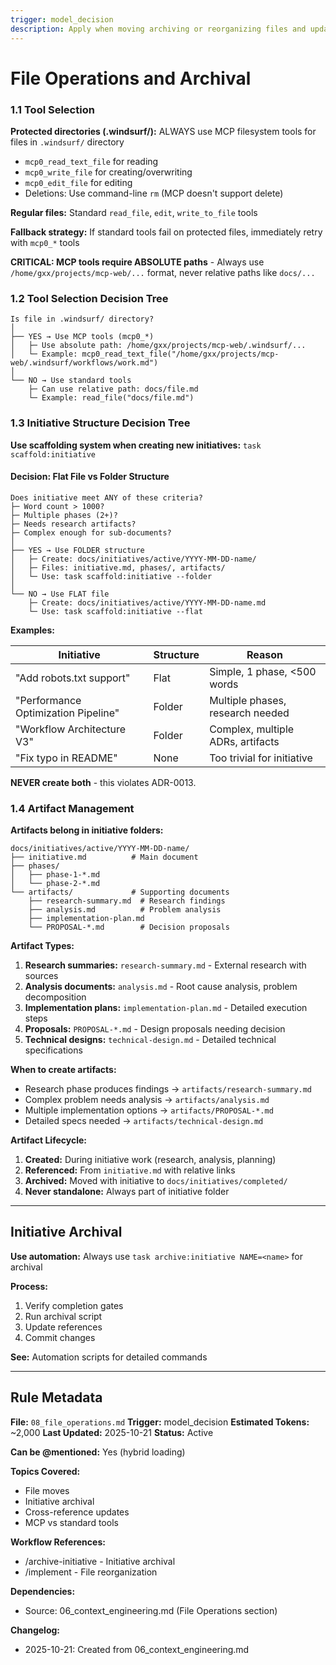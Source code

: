 ```yaml
---
trigger: model_decision
description: Apply when moving archiving or reorganizing files and updating cross-references
---
```


# File Operations and Archival

### 1.1 Tool Selection

**Protected directories (.windsurf/):** ALWAYS use MCP filesystem tools for files in `.windsurf/` directory

- `mcp0_read_text_file` for reading
- `mcp0_write_file` for creating/overwriting
- `mcp0_edit_file` for editing
- Deletions: Use command-line `rm` (MCP doesn't support delete)

**Regular files:** Standard `read_file`, `edit`, `write_to_file` tools

**Fallback strategy:** If standard tools fail on protected files, immediately retry with `mcp0_*` tools

**CRITICAL: MCP tools require ABSOLUTE paths** - Always use `/home/gxx/projects/mcp-web/...` format, never relative paths like `docs/...`

### 1.2 Tool Selection Decision Tree

```text
Is file in .windsurf/ directory?
│
├── YES → Use MCP tools (mcp0_*)
│   ├─ Use absolute path: /home/gxx/projects/mcp-web/.windsurf/...
│   └─ Example: mcp0_read_text_file("/home/gxx/projects/mcp-web/.windsurf/workflows/work.md")
│
└── NO → Use standard tools
    ├─ Can use relative path: docs/file.md
    └─ Example: read_file("docs/file.md")
```

### 1.3 Initiative Structure Decision Tree

**Use scaffolding system when creating new initiatives:** `task scaffold:initiative`

#### Decision: Flat File vs Folder Structure

```text
Does initiative meet ANY of these criteria?
├─ Word count > 1000?
├─ Multiple phases (2+)?
├─ Needs research artifacts?
├─ Complex enough for sub-documents?
│
├── YES → Use FOLDER structure
│   ├─ Create: docs/initiatives/active/YYYY-MM-DD-name/
│   ├─ Files: initiative.md, phases/, artifacts/
│   └─ Use: task scaffold:initiative --folder
│
└── NO → Use FLAT file
    ├─ Create: docs/initiatives/active/YYYY-MM-DD-name.md
    └─ Use: task scaffold:initiative --flat
```

**Examples:**

| Initiative | Structure | Reason |
|------------|-----------|--------|
| "Add robots.txt support" | Flat | Simple, 1 phase, <500 words |
| "Performance Optimization Pipeline" | Folder | Multiple phases, research needed |
| "Workflow Architecture V3" | Folder | Complex, multiple ADRs, artifacts |
| "Fix typo in README" | None | Too trivial for initiative |

**NEVER create both** - this violates ADR-0013.

### 1.4 Artifact Management

**Artifacts belong in initiative folders:**

```text
docs/initiatives/active/YYYY-MM-DD-name/
├── initiative.md          # Main document
├── phases/
│   ├── phase-1-*.md
│   └── phase-2-*.md
└── artifacts/             # Supporting documents
    ├── research-summary.md  # Research findings
    ├── analysis.md          # Problem analysis
    ├── implementation-plan.md
    └── PROPOSAL-*.md        # Decision proposals
```

**Artifact Types:**

1. **Research summaries:** `research-summary.md` - External research with sources
2. **Analysis documents:** `analysis.md` - Root cause analysis, problem decomposition
3. **Implementation plans:** `implementation-plan.md` - Detailed execution steps
4. **Proposals:** `PROPOSAL-*.md` - Design proposals needing decision
5. **Technical designs:** `technical-design.md` - Detailed technical specifications

**When to create artifacts:**

- Research phase produces findings → `artifacts/research-summary.md`
- Complex problem needs analysis → `artifacts/analysis.md`
- Multiple implementation options → `artifacts/PROPOSAL-*.md`
- Detailed specs needed → `artifacts/technical-design.md`

**Artifact Lifecycle:**

1. **Created:** During initiative work (research, analysis, planning)
2. **Referenced:** From `initiative.md` with relative links
3. **Archived:** Moved with initiative to `docs/initiatives/completed/`
4. **Never standalone:** Always part of initiative folder

---

## Initiative Archival

**Use automation:** Always use `task archive:initiative NAME=<name>` for archival

**Process:**

1. Verify completion gates
2. Run archival script
3. Update references
4. Commit changes

**See:** Automation scripts for detailed commands

---

## Rule Metadata

**File:** `08_file_operations.md`
**Trigger:** model_decision
**Estimated Tokens:** ~2,000
**Last Updated:** 2025-10-21
**Status:** Active

**Can be @mentioned:** Yes (hybrid loading)

**Topics Covered:**

- File moves
- Initiative archival
- Cross-reference updates
- MCP vs standard tools

**Workflow References:**

- /archive-initiative - Initiative archival
- /implement - File reorganization

**Dependencies:**

- Source: 06_context_engineering.md (File Operations section)

**Changelog:**

- 2025-10-21: Created from 06_context_engineering.md
